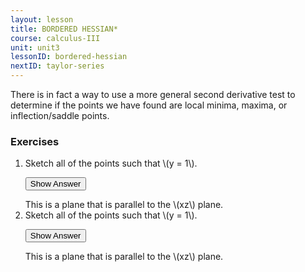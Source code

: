 ```yaml
---
layout: lesson
title: BORDERED HESSIAN*
course: calculus-III
unit: unit3
lessonID: bordered-hessian
nextID: taylor-series
---
```


There is in fact a way to use a more general second derivative test to determine if the points we have found are local minima, maxima, or inflection/saddle points. 

### Exercises

<ol>
<li> <div> Sketch all of the points such that \(y = 1\). </div>

<button onclick="myFunction('answer2')" class="answerButton">Show Answer</button>
<div  id="answer2" class="answer">
This is a plane that is parallel to the \(xz\) plane. 
</div> </li>
<li> <div> Sketch all of the points such that \(y = 1\). </div>

<button onclick="myFunction('answer2')" class="answerButton">Show Answer</button>
<div  id="answer2" class="answer">
This is a plane that is parallel to the \(xz\) plane. 
</div> </li>
</ol>
